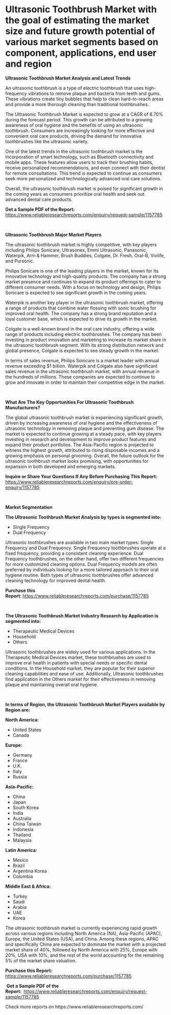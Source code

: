 <p><h1>Ultrasonic Toothbrush Market with the goal of estimating the market size and future growth potential of various market segments based on component, applications, end user and region</h1></p><p><strong>Ultrasonic Toothbrush Market Analysis and Latest Trends</strong></p>
<p><p>An ultrasonic toothbrush is a type of electric toothbrush that uses high-frequency vibrations to remove plaque and bacteria from teeth and gums. These vibrations create tiny bubbles that help to clean hard-to-reach areas and provide a more thorough cleaning than traditional toothbrushes.</p><p>The Ultrasonic Toothbrush Market is expected to grow at a CAGR of 8.70% during the forecast period. This growth can be attributed to a growing awareness of oral hygiene and the benefits of using an ultrasonic toothbrush. Consumers are increasingly looking for more effective and convenient oral care products, driving the demand for innovative toothbrushes like the ultrasonic variety.</p><p>One of the latest trends in the ultrasonic toothbrush market is the incorporation of smart technology, such as Bluetooth connectivity and mobile apps. These features allow users to track their brushing habits, receive personalized recommendations, and even connect with their dentist for remote consultations. This trend is expected to continue as consumers seek more personalized and technologically advanced oral care solutions.</p><p>Overall, the ultrasonic toothbrush market is poised for significant growth in the coming years as consumers prioritize oral health and seek out advanced dental care products.</p></p>
<p><strong>Get a Sample PDF of the Report:&nbsp;</strong> <a href="https://www.reliableresearchreports.com/enquiry/request-sample/1157785">https://www.reliableresearchreports.com/enquiry/request-sample/1157785</a></p>
<p>&nbsp;</p>
<p><strong>Ultrasonic Toothbrush Major Market Players</strong></p>
<p><p>The ultrasonic toothbrush market is highly competitive, with key players including Philips Sonicare, Ultrasonex, Emmi Ultrasonic, Panasonic, Waterpik, Arm & Hammer, Brush Buddies, Colgate, Dr. Fresh, Oral-B, Violife, and Pursonic. </p><p>Philips Sonicare is one of the leading players in the market, known for its innovative technology and high-quality products. The company has a strong market presence and continues to expand its product offerings to cater to different consumer needs. With a focus on technology and design, Philips Sonicare is expected to see significant growth in the coming years.</p><p>Waterpik is another key player in the ultrasonic toothbrush market, offering a range of products that combine water flossing with sonic brushing for improved oral health. The company has a strong brand reputation and a loyal customer base, which is expected to drive its growth in the market.</p><p>Colgate is a well-known brand in the oral care industry, offering a wide range of products including electric toothbrushes. The company has been investing in product innovation and marketing to increase its market share in the ultrasonic toothbrush segment. With its strong distribution network and global presence, Colgate is expected to see steady growth in the market.</p><p>In terms of sales revenue, Philips Sonicare is a market leader with annual revenue exceeding $1 billion. Waterpik and Colgate also have significant sales revenue in the ultrasonic toothbrush market, with annual revenue in the hundreds of millions. These companies are expected to continue to grow and innovate in order to maintain their competitive edge in the market.</p></p>
<p>&nbsp;</p>
<p><strong>What Are The Key Opportunities For Ultrasonic Toothbrush Manufacturers?</strong></p>
<p><p>The global ultrasonic toothbrush market is experiencing significant growth, driven by increasing awareness of oral hygiene and the effectiveness of ultrasonic technology in removing plaque and preventing gum disease. The market is expected to continue growing at a steady pace, with key players investing in research and development to improve product features and expand their product portfolios. The Asia-Pacific region is projected to witness the highest growth, attributed to rising disposable incomes and a growing emphasis on personal grooming. Overall, the future outlook for the ultrasonic toothbrush market looks promising, with opportunities for expansion in both developed and emerging markets.</p></p>
<p><strong>Inquire or Share Your Questions If Any Before Purchasing This Report:</strong> <a href="https://www.reliableresearchreports.com/enquiry/pre-order-enquiry/1157785">https://www.reliableresearchreports.com/enquiry/pre-order-enquiry/1157785</a></p>
<p>&nbsp;</p>
<p><strong>Market Segmentation</strong></p>
<p><strong>The Ultrasonic Toothbrush Market Analysis by types is segmented into:</strong></p>
<p><ul><li>Single Frequency</li><li>Dual Frequency</li></ul></p>
<p><p>Ultrasonic toothbrushes are available in two main market types: Single Frequency and Dual Frequency. Single Frequency toothbrushes operate at a fixed frequency, providing a consistent cleaning experience. Dual Frequency toothbrushes, on the other hand, offer two different frequencies for more customized cleaning options. Dual Frequency models are often preferred by individuals looking for a more tailored approach to their oral hygiene routine. Both types of ultrasonic toothbrushes offer advanced cleaning technology for improved dental health.</p></p>
<p><strong>Purchase this Report:&nbsp;</strong><a href="https://www.reliableresearchreports.com/purchase/1157785">https://www.reliableresearchreports.com/purchase/1157785</a></p>
<p>&nbsp;</p>
<p><strong>The Ultrasonic Toothbrush Market Industry Research by Application is segmented into:</strong></p>
<p><ul><li>Therapeutic Medical Devices</li><li>Household</li><li>Others</li></ul></p>
<p><p>Ultrasonic toothbrushes are widely used for various applications. In the Therapeutic Medical Devices market, these toothbrushes are used to improve oral health in patients with special needs or specific dental conditions. In the Household market, they are popular for their superior cleaning capabilities and ease of use. Additionally, Ultrasonic toothbrushes find application in the Others market for their effectiveness in removing plaque and maintaining overall oral hygiene.</p></p>
<p>&nbsp;</p>
<p><strong>In terms of Region, the Ultrasonic Toothbrush Market Players available by Region are:</strong></p>
<p>
    <p> <strong> North America: </strong>
        <ul>
            <li>United States</li>
            <li>Canada</li>
        </ul>
        </p> 
    <p> <strong> Europe: </strong>
        <ul>
            <li>Germany</li>
            <li>France</li>
            <li>U.K.</li>
            <li>Italy</li>
            <li>Russia</li>
        </ul>
        </p> 
    <p> <strong> Asia-Pacific: </strong>
        <ul>
            <li>China</li>
            <li>Japan</li>
            <li>South Korea</li>
            <li>India</li>
            <li>Australia</li>
            <li>China Taiwan</li>
            <li>Indonesia</li>
            <li>Thailand</li>
            <li>Malaysia</li>
        </ul>
        </p> 
    <p> <strong> Latin America: </strong>
        <ul>
            <li>Mexico</li>
            <li>Brazil</li>
            <li>Argentina Korea</li>
            <li>Colombia</li>
        </ul>
        </p> 
    <p> <strong> Middle East & Africa: </strong>
        <ul>
            <li>Turkey</li>
            <li>Saudi</li>
            <li>Arabia</li>
            <li>UAE</li>
            <li>Korea</li>
        </ul>
    </p>
    </p>
<p><p>The ultrasonic toothbrush market is currently experiencing rapid growth across various regions including North America (NA), Asia-Pacific (APAC), Europe, the United States (USA), and China. Among these regions, APAC and specifically China are expected to dominate the market with a projected market share of 40%, followed by North America with 25%, Europe with 20%, USA with 10%, and the rest of the world accounting for the remaining 5% of the market share valuation.</p></p>
<p><strong>Purchase this Report: </strong><a href="https://www.reliableresearchreports.com/purchase/1157785">https://www.reliableresearchreports.com/purchase/1157785</a></p>
<p>&nbsp;<strong>Get a Sample PDF of the Report:&nbsp;&nbsp;</strong><a href="https://www.reliableresearchreports.com/enquiry/request-sample/1157785">https://www.reliableresearchreports.com/enquiry/request-sample/1157785</a></p>
<p><strong></strong></p>
<p>Check more reports on https://www.reliableresearchreports.com/</p>